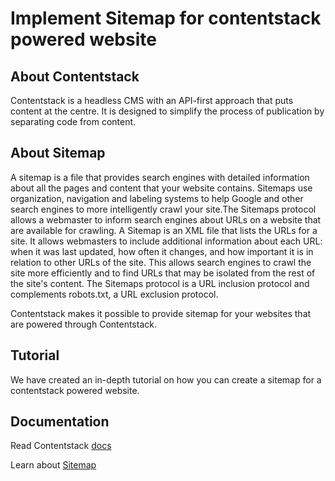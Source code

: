 # Implement Sitemap for contentstack powered website

## About Contentstack

Contentstack is a headless CMS with an API-first approach that puts content at the centre. It is designed to simplify the process of publication by separating code from content.

## About Sitemap 

A sitemap is a file that provides search engines with detailed information about all the pages and content that your website contains. Sitemaps use organization, navigation and labeling systems to help Google and other search engines to more intelligently crawl your site.The Sitemaps protocol allows a webmaster to inform search engines about URLs on a website that are available for crawling. A Sitemap is an XML file that lists the URLs for a site. It allows webmasters to include additional information about each URL: when it was last updated, how often it changes, and how important it is in relation to other URLs of the site. This allows search engines to crawl the site more efficiently and to find URLs that may be isolated from the rest of the site's content. The Sitemaps protocol is a URL inclusion protocol and complements robots.txt, a URL exclusion protocol.

Contentstack makes it possible to provide sitemap for your websites that are powered through Contentstack.

## Tutorial

We have created an in-depth tutorial on how you can create a sitemap for a contentstack powered website.



## Documentation

Read Contentstack [docs](https://www.contentstack.com/docs/)

Learn about [Sitemap](https://en.wikipedia.org/wiki/Sitemaps)
